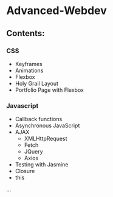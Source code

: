 # Advanced-Webdev

## Contents:

### CSS

* Keyframes
* Animations
* Flexbox
* Holy Grail Layout
* Portfolio Page with Flexbox

### Javascript

* Callback functions
* Asynchronous JavaScript
* AJAX
  * XMLHttpRequest
  * Fetch
  * JQuery
  * Axios
* Testing with Jasmine
* Closure
* this

...
